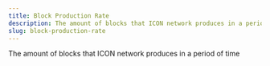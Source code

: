 ```yaml
---
title: Block Production Rate
description: The amount of blocks that ICON network produces in a period of time
slug: block-production-rate
---
```


The amount of blocks that ICON network produces in a period of time